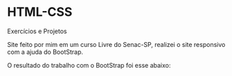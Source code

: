 # HTML-CSS
Exercícios e Projetos

Site feito por mim em um curso Livre do Senac-SP, realizei o site responsivo com a ajuda do BootStrap.

O resultado do trabalho com o BootStrap foi esse abaixo:

